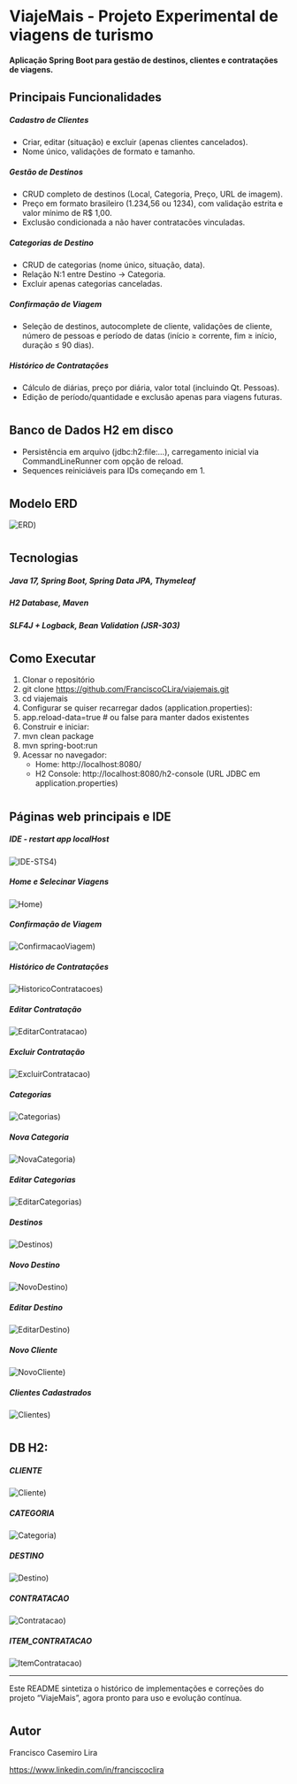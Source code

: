 #  ViajeMais - Projeto Experimental de viagens de turismo

#### Aplicação Spring Boot para gestão de destinos, clientes e contratações de viagens.

## Principais Funcionalidades
##### Cadastro de Clientes
  - Criar, editar (situação) e excluir (apenas clientes cancelados).   
  - Nome único, validações de formato e tamanho.
  
##### Gestão de Destinos
  - CRUD completo de destinos (Local, Categoria, Preço, URL de imagem).   
  - Preço em formato brasileiro (1.234,56 ou 1234), 
    com validação estrita e valor mínimo de R$ 1,00.
  - Exclusão condicionada a não haver contratacões vinculadas.

    
##### Categorias de Destino
  - CRUD de categorias (nome único, situação, data).    
  - Relação N:1 entre Destino → Categoria.
  - Excluir apenas categorias canceladas.
    
##### Confirmação de Viagem
  - Seleção de destinos, autocomplete de cliente, validações de cliente,
    número de pessoas e período de datas (início ≥ corrente, 
    fim ≥ início, duração ≤ 90 dias).
      
      
##### Histórico de Contratações
  - Cálculo de diárias, preço por diária, valor total (incluindo Qt. Pessoas).
  - Edição de período/quantidade e exclusão apenas para viagens futuras.


#     
## Banco de Dados H2 em disco
  - Persistência em arquivo (jdbc:h2:file:…),
    carregamento inicial via CommandLineRunner com opção de reload.
  - Sequences reiniciáveis para IDs começando em 1.

# 
## Modelo ERD
![ERD](docs/diagrama.png))
 
# 
## Tecnologias

##### Java 17, Spring Boot, Spring Data JPA, Thymeleaf
##### H2 Database, Maven
##### SLF4J + Logback, Bean Validation (JSR-303)

# 
## Como Executar

1. Clonar o repositório
2. git clone https://github.com/FranciscoCLira/viajemais.git
3. cd viajemais
4. Configurar se quiser recarregar dados (application.properties):
5. app.reload-data=true  # ou false para manter dados existentes
6. Construir e iniciar:
7. mvn clean package
8. mvn spring-boot:run
9. Acessar no navegador:
   - Home: http://localhost:8080/   
   - H2 Console: http://localhost:8080/h2-console (URL JDBC em application.properties)

# 
## Páginas web principais e IDE 

##### IDE - restart app localHost 
![IDE-STS4](assets/01A1-IDE-STS-4.png))

##### Home e Selecinar Viagens 
![Home](assets/01B1-Home.jpg))

##### Confirmação de Viagem 
![ConfirmacaoViagem](assets/01B2-ConfirmacaoViagem.jpg))

##### Histórico de Contratações  
![HistoricoContratacoes](assets/01B3-HistoricoContratacoes.jpg))

##### Editar Contratação 
![EditarContratacao](assets/01B4-EditarContratacao.jpg))

##### Excluir Contratação 
![ExcluirContratacao](assets/01B5-ExcluirContratacao.jpg))

##### Categorias
![Categorias](assets/01C1-Categorias.jpg))

##### Nova Categoria
![NovaCategoria](assets/01C2-NovaCategoria.jpg))

##### Editar Categorias
![EditarCategorias](assets/01C3-EditarCategoria.jpg))

##### Destinos
![Destinos](assets/01D1-Destinos.jpg))

##### Novo Destino
![NovoDestino](assets/01D2-NovoDestino.jpg))

##### Editar Destino
![EditarDestino](assets/01D3-EditarDestino.jpg))

##### Novo Cliente
![NovoCliente](assets/01E1-NovoCliente.jpg))

##### Clientes Cadastrados 
![Clientes](assets/01E2-ClientesCadastrados.jpg))


# 
## DB H2: 

##### CLIENTE 
![Cliente](assets/H2-01-Cliente.jpg))

##### CATEGORIA 
![Categoria](assets/H2-02-Categoria.jpg))

##### DESTINO  
![Destino](assets/H2-03-Destino.jpg))

##### CONTRATACAO 
![Contratacao](assets/H2-04-Contratacao.jpg))

##### ITEM_CONTRATACAO 
![ItemContratacao](assets/H2-05-ItemContratacao.jpg))
                                                    
                                               
        
__________________________________________________________________________
Este README sintetiza o histórico de implementações e correções do projeto “ViajeMais”, agora pronto para uso e evolução contínua.

# 
## Autor
   Francisco Casemiro Lira
    
   https://www.linkedin.com/in/franciscoclira


